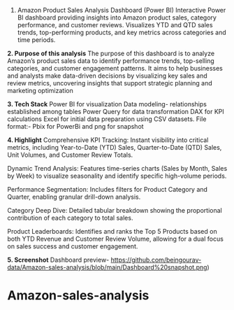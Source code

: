 1. Amazon Product Sales Analysis Dashboard (Power BI)
Interactive Power BI dashboard providing insights into Amazon product sales, category performance, and customer reviews. Visualizes YTD and QTD sales trends, top-performing products, and key metrics across categories and time periods.

**2. Purpose of this analysis**
The purpose of this dashboard is to analyze Amazon’s product sales data to identify performance trends, top-selling categories, and customer engagement patterns. It aims to help businesses and analysts make data-driven decisions by visualizing key sales and review metrics, uncovering insights that support strategic planning and marketing optimization

**3. Tech Stack**
Power BI for visualization
Data modeling- relationships established among tables
Power Query for data transformation
DAX for KPI calculations
Excel for initial data preparation using CSV datasets.
File format:- Pbix for PowerBi and png for snapshot

**4. Highlight**
Comprehensive KPI Tracking: Instant visibility into critical metrics, including Year-to-Date (YTD) Sales, Quarter-to-Date (QTD) Sales, Unit Volumes, and Customer Review Totals.

Dynamic Trend Analysis: Features time-series charts (Sales by Month, Sales by Week) to visualize seasonality and identify specific high-volume periods.

Performance Segmentation: Includes filters for Product Category and Quarter, enabling granular drill-down analysis.

Category Deep Dive: Detailed tabular breakdown showing the proportional contribution of each category to total sales.

Product Leaderboards: Identifies and ranks the Top 5 Products based on both YTD Revenue and Customer Review Volume, allowing for a dual focus on sales success and customer engagement.

**5. Screenshot**
Dashboard preview- 
https://github.com/beingourav-data/Amazon-sales-analysis/blob/main/Dashboard%20snapshot.png)


# Amazon-sales-analysis
